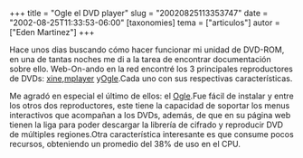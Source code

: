 +++
title = "Ogle el DVD player"
slug = "20020825113353747"
date = "2002-08-25T11:33:53-06:00"
[taxonomies]
tema = ["articulos"]
autor = ["Eden Martinez"]
+++

Hace unos dias buscando cómo hacer funcionar mi unidad de DVD-ROM, en
una de tantas noches me di a la tarea de encontrar documentación sobre
ello. Web-On-ando en la red encontré los 3 principales reproductores de
DVDs:
[xine](https://xine.sourceforge.net/),[mplayer](http://www.mplayerhq.hu/homepage/)
y[Ogle](http://www.dtek.chalmers.se/groups/dvd/manual.shtml).Cada uno
con sus respectivas características.

Me agradó en especial el último de ellos: el
[Ogle](http://www.dtek.chalmers.se/groups/dvd/manual.shtml).Fue fácil de
instalar y entre los otros dos reproductores, este tiene la capacidad de
soportar los menus interactivos que acompañan a los DVDs, además, de que
en su página web tienen la liga para poder descargar la librería de
cifrado y reproducir DVD de múltiples regiones.Otra característica
interesante es que consume pocos recursos, obteniendo un promedio del
38% de uso en el CPU.

